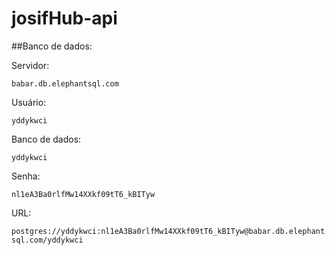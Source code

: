# josifHub-api

##Banco de dados:

Servidor:

`babar.db.elephantsql.com`

Usuário:

`yddykwci`

Banco de dados:

`yddykwci`

Senha:

`nl1eA3Ba0rlfMw14XXkf09tT6_kBITyw`

URL:

`postgres://yddykwci:nl1eA3Ba0rlfMw14XXkf09tT6_kBITyw@babar.db.elephantsql.com/yddykwci`

